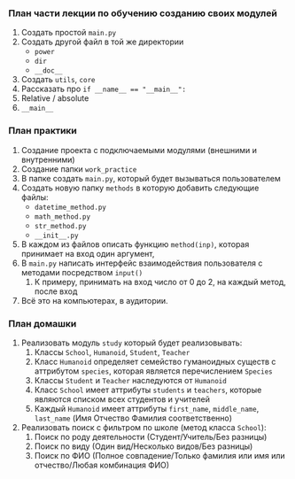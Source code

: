 ### План части лекции по обучению созданию своих модулей
1. Создать простой `main.py`
2. Создать другой файл в той же директории
    - `power`
    - `dir`
    - `__doc__`
3. Создать `utils`, `core`
4. Рассказать про `if __name__ == "__main__":`
5. Relative / absolute
6. `__main__`

### План практики
1. Создание проекта с подключаемыми модулями (внешними и внутренними)
2. Создание папки `work_practice`
3. В папке создать `main.py`, который будет вызываться пользователем
4. Создать новую папку `methods` в которую добавить следующие файлы:
    - `datetime_method.py`
    - `math_method.py`
    - `str_method.py`
    - `__init__.py`
5. В каждом из файлов описать функцию `method(inp)`, которая принимает на вход один аргумент,
6. В `main.py` написать интерфейс взаимодействия пользователя с методами посредством `input()`
   1. К примеру, принимать на вход число от 0 до 2, на каждый метод, после вход
7. Всё это на компьютерах, в аудитории.

### План домашки
1. Реализовать модуль `study` который будет реализовывать:
   1. Классы `School`, `Humanoid`, `Student`, `Teacher`
   2. Класс `Humanoid` определяет семейство гуманоидных существ с аттрибутом `species`, которая является перечислением `Species`
   3. Классы `Student` и `Teacher` наследуются от `Humanoid`
   4. Класс `School` имеет аттрибуты `students` и `teachers`, которые являются списком всех студентов и учителей
   5. Каждый `Humanoid` имеет аттрибуты `first_name`, `middle_name`, `last_name` (Имя Отчество Фамилия соответственно)
2. Реализовать поиск с фильтром по школе (метод класса `School`):
   1. Поиск по роду деятельности (Студент/Учитель/Без разницы)
   2. Поиск по виду (Один вид/Несколько видов/Без разницы)
   3. Поиск по ФИО (Полное совпадение/Только фамилия или имя или отчество/Любая комбинация ФИО)